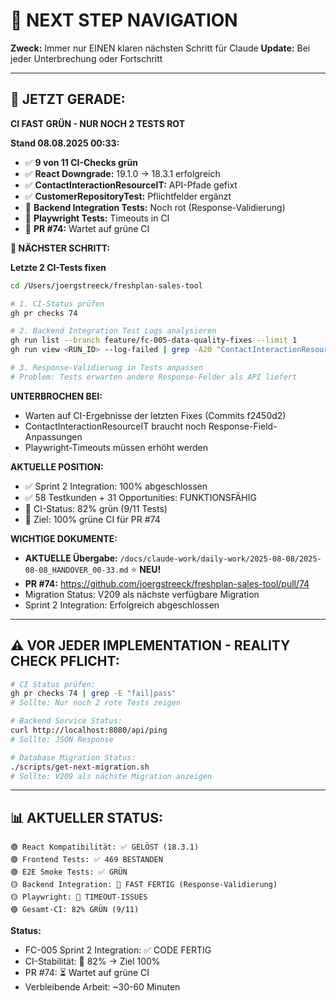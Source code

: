 # 🧭 NEXT STEP NAVIGATION

**Zweck:** Immer nur EINEN klaren nächsten Schritt für Claude
**Update:** Bei jeder Unterbrechung oder Fortschritt

---

## 🎯 JETZT GERADE:

**CI FAST GRÜN - NUR NOCH 2 TESTS ROT**

**Stand 08.08.2025 00:33:**
- ✅ **9 von 11 CI-Checks grün**
- ✅ **React Downgrade:** 19.1.0 → 18.3.1 erfolgreich
- ✅ **ContactInteractionResourceIT:** API-Pfade gefixt
- ✅ **CustomerRepositoryTest:** Pflichtfelder ergänzt
- 🔄 **Backend Integration Tests:** Noch rot (Response-Validierung)
- 🔄 **Playwright Tests:** Timeouts in CI
- 🎯 **PR #74:** Wartet auf grüne CI

**🚀 NÄCHSTER SCHRITT:**

**Letzte 2 CI-Tests fixen**

```bash
cd /Users/joergstreeck/freshplan-sales-tool

# 1. CI-Status prüfen
gh pr checks 74

# 2. Backend Integration Test Logs analysieren
gh run list --branch feature/fc-005-data-quality-fixes --limit 1
gh run view <RUN_ID> --log-failed | grep -A20 "ContactInteractionResourceIT"

# 3. Response-Validierung in Tests anpassen
# Problem: Tests erwarten andere Response-Felder als API liefert
```

**UNTERBROCHEN BEI:**
- Warten auf CI-Ergebnisse der letzten Fixes (Commits f2450d2)
- ContactInteractionResourceIT braucht noch Response-Field-Anpassungen
- Playwright-Timeouts müssen erhöht werden

**AKTUELLE POSITION:**
- ✅ Sprint 2 Integration: 100% abgeschlossen
- ✅ 58 Testkunden + 31 Opportunities: FUNKTIONSFÄHIG
- 🔄 CI-Status: 82% grün (9/11 Tests)
- 🎯 Ziel: 100% grüne CI für PR #74

**WICHTIGE DOKUMENTE:**
- **AKTUELLE Übergabe:** `/docs/claude-work/daily-work/2025-08-08/2025-08-08_HANDOVER_00-33.md` ⭐ **NEU!**
- **PR #74:** https://github.com/joergstreeck/freshplan-sales-tool/pull/74
- Migration Status: V209 als nächste verfügbare Migration  
- Sprint 2 Integration: Erfolgreich abgeschlossen

---

## ⚠️ VOR JEDER IMPLEMENTATION - REALITY CHECK PFLICHT:
```bash
# CI Status prüfen:
gh pr checks 74 | grep -E "fail|pass"
# Sollte: Nur noch 2 rote Tests zeigen

# Backend Service Status:
curl http://localhost:8080/api/ping
# Sollte: JSON Response

# Database Migration Status:
./scripts/get-next-migration.sh
# Sollte: V209 als nächste Migration anzeigen
```

---

## 📊 AKTUELLER STATUS:
```
🟢 React Kompatibilität: ✅ GELÖST (18.3.1)
🟢 Frontend Tests: ✅ 469 BESTANDEN
🟢 E2E Smoke Tests: ✅ GRÜN
🟡 Backend Integration: 🔄 FAST FERTIG (Response-Validierung)
🟡 Playwright: 🔄 TIMEOUT-ISSUES
🟢 Gesamt-CI: 82% GRÜN (9/11)
```

**Status:**
- FC-005 Sprint 2 Integration: ✅ CODE FERTIG
- CI-Stabilität: 🔄 82% → Ziel 100%
- PR #74: ⏳ Wartet auf grüne CI
- Verbleibende Arbeit: ~30-60 Minuten